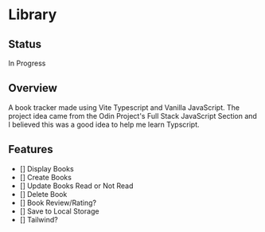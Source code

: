 # Library

## Status
In Progress

## Overview

A book tracker made using Vite Typescript and Vanilla JavaScript. The project idea came from the Odin Project's Full Stack JavaScript Section and I believed this was a good idea to help me learn Typscript.

## Features
- [] Display Books
- [] Create Books
- [] Update Books Read or Not Read
- [] Delete Book
- [] Book Review/Rating?
- [] Save to Local Storage
- [] Tailwind?